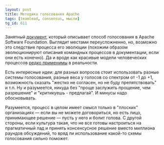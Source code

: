 ```yaml
---
layout: post
title: Методика голосования Apache 
tags: [teamlead, consensus, мысли]
tg_id: 611
---
```

Занятный [документ](https://www.apache.org/foundation/voting.html), который описывает способ голосования в Apache Software Foundation. Выглядит местами переусложненно, но, возможно это следствие процесса его эволюции (похожим образом эволюционируют описания командных процессов в документации, если они есть конечно). Да и вроде как красивые модели человеческих процессов [редко применимы](https://longform.asmartbear.com/models/) в реальности.

Есть интересные идеи: для разных вопросов стоит использовать разные системы голосования, разные веса у голосов со спектром от -1 до +1, возможность сказать "жестко не согласен, но не буду препятствовать" и т.п. Ну и разумеется, никуда без "проще заслужить прощение, чем разрешение" и "критикуешь - предлагай". И минусы надо обосновывать.

Разумеется, процесс в целом имеет смысл только в "плоских" организациях — если вы не можете договориться, но есть лицо, принимающее решение — пусть у него и болит голова. С другой стороны, если культура такая, что не все готовы настроиться на прагматичный лад и принять консенсусное решение вместо миллиона раундов обсуждений, то вряд ли использование какой-то схемы голосования сильно поможет.
